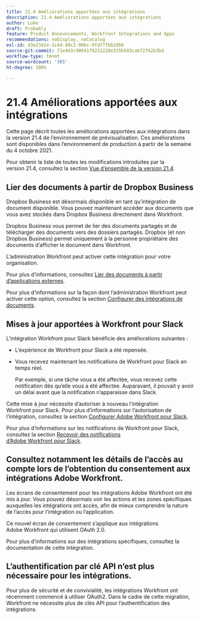 ```yaml
---
title: 21.4 Améliorations apportées aux intégrations
description: 21.4 Améliorations apportées aux intégrations
author: Luke
draft: Probably
feature: Product Announcements, Workfront Integrations and Apps
recommendations: noDisplay, noCatalog
exl-id: d3e2342e-1c44-49c2-90bc-9fd77fbb2db8
source-git-commit: f1e463c90641f9221228e335b583cab72762b3bd
workflow-type: tm+mt
source-wordcount: '365'
ht-degree: 100%

---
```


# 21.4 Améliorations apportées aux intégrations

Cette page décrit toutes les améliorations apportées aux intégrations dans la version 21.4 de l’environnement de prévisualisation. Ces améliorations sont disponibles dans l’environnement de production à partir de la semaine du 4 octobre 2021.

Pour obtenir la liste de toutes les modifications introduites par la version 21.4, consultez la section [Vue d’ensemble de la version 21.4](../../../product-announcements/product-releases/21.4-release-activity/21-4-release-overview.md).

## Lier des documents à partir de Dropbox Business

Dropbox Business est désormais disponible en tant qu’intégration de document disponible. Vous pouvez maintenant accéder aux documents que vous avez stockés dans Dropbox Business directement dans Workfront.

Dropbox Business vous permet de lier des documents partagés et de télécharger des documents vers des dossiers partagés. Dropbox (et non Dropbox Business) permet uniquement à la personne propriétaire des documents d’afficher le document dans Workfront.

L’administration Workfront peut activer cette intégration pour votre organisation.

Pour plus d’informations, consultez [Lier des documents à partir d’applications externes](../../../documents/adding-documents-to-workfront/link-documents-from-external-apps.md).

Pour plus d’informations sur la façon dont l’administration Workfront peut activer cette option, consultez la section [Configurer des intégrations de documents](../../../administration-and-setup/configure-integrations/configure-document-integrations.md).

## Mises à jour apportées à Workfront pour Slack

L’intégration Workfront pour Slack bénéficie des améliorations suivantes :

* L’expérience de Workfront pour Slack a été repensée.
* Vous recevez maintenant les notifications de Workfront pour Slack en temps réel.

  Par exemple, si une tâche vous a été affectée, vous recevez cette notification dès qu’elle vous a été affectée. Auparavant, il pouvait y avoir un délai avant que la notification n’apparaisse dans Slack.

Cette mise à jour nécessite d’autoriser à nouveau l’intégration Workfront pour Slack. Pour plus d’informations sur l’autorisation de l’intégration, consultez la section [Configurer Adobe Workfront pour Slack](../../../workfront-integrations-and-apps/using-workfront-with-slack/configure-workfront-for-slack.md).

Pour plus d’informations sur les notifications de Workfront pour Slack, consultez la section [Recevoir des notifications d’Adobe Workfront pour Slack](../../../workfront-integrations-and-apps/using-workfront-with-slack/receive-workfront-notifications-in-slack.md).

## Consultez notamment les détails de l’accès au compte lors de l’obtention du consentement aux intégrations Adobe Workfront.

Les écrans de consentement pour les intégrations Adobe Workfront ont été mis à jour. Vous pouvez désormais voir les actions et les zones spécifiques auxquelles les intégrations ont accès, afin de mieux comprendre la nature de l’accès pour l’intégration ou l’application.

Ce nouvel écran de consentement s’applique aux intégrations Adobe Workfront qui utilisent OAuth 2.0.

Pour plus d’informations sur des intégrations spécifiques, consultez la documentation de cette intégration.

## L’authentification par clé API n’est plus nécessaire pour les intégrations.

Pour plus de sécurité et de convivialité, les intégrations Workfront ont récemment commencé à utiliser OAuth2. Dans le cadre de cette migration, Workfront ne nécessite plus de clés API pour l’authentification des intégrations.
